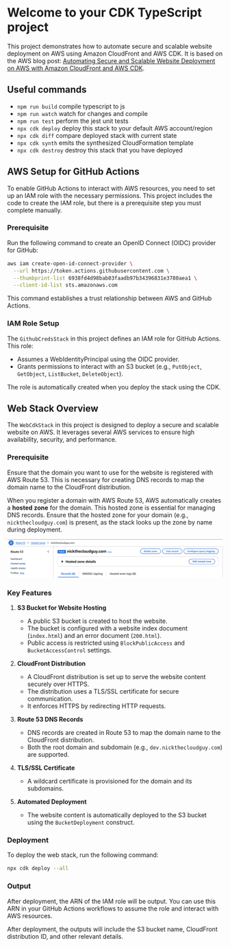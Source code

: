 # Welcome to your CDK TypeScript project

This project demonstrates how to automate secure and scalable website deployment on AWS using Amazon CloudFront and AWS CDK. It is based on the AWS blog post: [Automating Secure and Scalable Website Deployment on AWS with Amazon CloudFront and AWS CDK](https://aws.amazon.com/blogs/apn/automating-secure-and-scalable-website-deployment-on-aws-with-amazon-cloudfront-and-aws-cdk/).

## Useful commands

* `npm run build`   compile typescript to js
* `npm run watch`   watch for changes and compile
* `npm run test`    perform the jest unit tests
* `npx cdk deploy`  deploy this stack to your default AWS account/region
* `npx cdk diff`    compare deployed stack with current state
* `npx cdk synth`   emits the synthesized CloudFormation template
* `npx cdk destroy`  destroy this stack that you have deployed



## AWS Setup for GitHub Actions

To enable GitHub Actions to interact with AWS resources, you need to set up an IAM role with the necessary permissions. This project includes the code to create the IAM role, but there is a prerequisite step you must complete manually.

### Prerequisite

Run the following command to create an OpenID Connect (OIDC) provider for GitHub:

```bash
aws iam create-open-id-connect-provider \
  --url https://token.actions.githubusercontent.com \
  --thumbprint-list 6938fd4d98bab03faadb97b34396831e3780aea1 \
  --client-id-list sts.amazonaws.com
```

This command establishes a trust relationship between AWS and GitHub Actions.

### IAM Role Setup

The `GithubCredsStack` in this project defines an IAM role for GitHub Actions. This role:

- Assumes a WebIdentityPrincipal using the OIDC provider.
- Grants permissions to interact with an S3 bucket (e.g., `PutObject`, `GetObject`, `ListBucket`, `DeleteObject`).

The role is automatically created when you deploy the stack using the CDK.

## Web Stack Overview

The `WebCdkStack` in this project is designed to deploy a secure and scalable website on AWS. It leverages several AWS services to ensure high availability, security, and performance.

### Prerequisite

Ensure that the domain you want to use for the website is registered with AWS Route 53. This is necessary for creating DNS records to map the domain name to the CloudFront distribution.

When you register a domain with AWS Route 53, AWS automatically creates a **hosted zone** for the domain. This hosted zone is essential for managing DNS records. Ensure that the hosted zone for your domain (e.g., `nickthecloudguy.com`) is present, as the stack looks up the zone by name during deployment.

![hosted-zone](./images/hosted-zone.png)

### Key Features

1. **S3 Bucket for Website Hosting**
   - A public S3 bucket is created to host the website.
   - The bucket is configured with a website index document (`index.html`) and an error document (`200.html`).
   - Public access is restricted using `BlockPublicAccess` and `BucketAccessControl` settings.

2. **CloudFront Distribution**
   - A CloudFront distribution is set up to serve the website content securely over HTTPS.
   - The distribution uses a TLS/SSL certificate for secure communication.
   - It enforces HTTPS by redirecting HTTP requests.

3. **Route 53 DNS Records**
   - DNS records are created in Route 53 to map the domain name to the CloudFront distribution.
   - Both the root domain and subdomain (e.g., `dev.nickthecloudguy.com`) are supported.

4. **TLS/SSL Certificate**
   - A wildcard certificate is provisioned for the domain and its subdomains.

5. **Automated Deployment**
   - The website content is automatically deployed to the S3 bucket using the `BucketDeployment` construct.

### Deployment

To deploy the web stack, run the following command:

```bash
npx cdk deploy --all
```


### Output

After deployment, the ARN of the IAM role will be output. You can use this ARN in your GitHub Actions workflows to assume the role and interact with AWS resources.

After deployment, the outputs will include the S3 bucket name, CloudFront distribution ID, and other relevant details.

